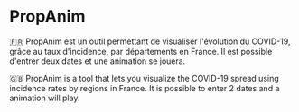 # PropAnim

🇫🇷
PropAnim est un outil permettant de visualiser l'évolution du COVID-19, grâce au taux d'incidence, par départements en France. Il est possible d'entrer deux dates et une animation se jouera.

🇬🇧
PropAnim is a tool that lets you visualize the COVID-19 spread using incidence rates by regions in France. It is possible to enter 2 dates and a animation will play.

